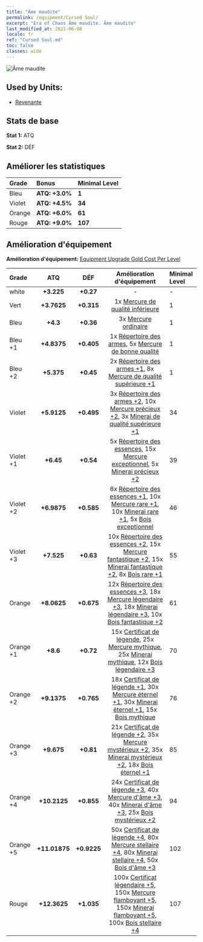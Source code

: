 ```yaml
---
title: "Âme maudite"
permalink: /equipment/Cursed Soul/
excerpt: "Era of Chaos Âme maudite. Âme maudite"
last_modified_at: 2021-06-08
locale: fr
ref: "Cursed Soul.md"
toc: false
classes: wide
---
```


  ![Âme maudite](/images/e/e_3033.png)

## Used by Units:

* [Revenante](/fr/units/Wight/) 


## Stats de base
 **Stat 1:** ATQ

 **Stat 2:** DÉF

## Améliorer les statistiques

  |     Grade    |   Bonus | Minimal Level | 
  |:-------------|:--------|:--------------| 
  | Bleu | **ATQ: +3.0%** | **1** | 
  | Violet | **ATQ: +4.5%** | **34** | 
  | Orange | **ATQ: +6.0%** | **61** | 
  | Rouge | **ATQ: +9.0%** | **107** | 


## Amélioration d'équipement
 **Amélioration d'équipement:** [Equipment Upgrade Gold Cost Per Level](/equipment/EquipmentUpgradeCostPerLevel/) 

  |          Grade      | ATQ | DÉF | Amélioration d'équipement | Minimal Level |
  |:--------------------|:---------:|:---------:|:----------------:|:--------------|
  | white | **+3.225** | **+0.27** | - | - |
  | Vert | **+3.7625** | **+0.315** | 1x [Mercure de qualité inférieure](/ItemsFR/mat_2/) | 1 |
  | Bleu | **+4.3** | **+0.36** | 3x [Mercure ordinaire](/ItemsFR/mat_8/) | 1 |
  | Bleu +1 | **+4.8375** | **+0.405** | 1x [Répertoire des armes](/ItemsFR/mat_18/), 5x [Mercure de bonne qualité](/ItemsFR/mat_14/) | 1 |
  | Bleu +2 | **+5.375** | **+0.45** | 2x [Répertoire des armes +1](/ItemsFR/mat_25/), 8x [Mercure de qualité supérieure +1](/ItemsFR/mat_21/) | 1 |
  | Violet | **+5.9125** | **+0.495** | 3x [Répertoire des armes +2](/ItemsFR/mat_32/), 10x [Mercure précieux +2](/ItemsFR/mat_28/), 3x [Minerai de qualité supérieure +1](/ItemsFR/mat_19/) | 34 |
  | Violet +1 | **+6.45** | **+0.54** | 5x [Répertoire des essences](/ItemsFR/mat_39/), 15x [Mercure exceptionnel](/ItemsFR/mat_35/), 5x [Minerai précieux +2](/ItemsFR/mat_26/) | 39 |
  | Violet +2 | **+6.9875** | **+0.585** | 8x [Répertoire des essences +1](/ItemsFR/mat_46/), 10x [Mercure rare +1](/ItemsFR/mat_42/), 10x [Minerai rare +1](/ItemsFR/mat_40/), 5x [Bois exceptionnel](/ItemsFR/mat_34/) | 46 |
  | Violet +3 | **+7.525** | **+0.63** | 10x [Répertoire des essences +2](/ItemsFR/mat_53/), 15x [Mercure fantastique +2](/ItemsFR/mat_49/), 15x [Minerai fantastique +2](/ItemsFR/mat_47/), 8x [Bois rare +1](/ItemsFR/mat_41/) | 55 |
  | Orange | **+8.0625** | **+0.675** | 12x [Répertoire des essences +3](/ItemsFR/mat_60/), 18x [Mercure légendaire +3](/ItemsFR/mat_56/), 18x [Minerai légendaire +3](/ItemsFR/mat_54/), 10x [Bois fantastique +2](/ItemsFR/mat_48/) | 61 |
  | Orange +1 | **+8.6** | **+0.72** | 15x [Certificat de légende](/ItemsFR/mat_67/), 25x [Mercure mythique](/ItemsFR/mat_63/), 25x [Minerai mythique](/ItemsFR/mat_61/), 12x [Bois légendaire +3](/ItemsFR/mat_55/) | 70 |
  | Orange +2 | **+9.1375** | **+0.765** | 18x [Certificat de légende +1](/ItemsFR/mat_74/), 30x [Mercure éternel +1](/ItemsFR/mat_70/), 30x [Minerai éternel +1](/ItemsFR/mat_68/), 15x [Bois mythique](/ItemsFR/mat_62/) | 76 |
  | Orange +3 | **+9.675** | **+0.81** | 21x [Certificat de légende +2](/ItemsFR/mat_81/), 35x [Mercure mystérieux +2](/ItemsFR/mat_77/), 35x [Minerai mystérieux +2](/ItemsFR/mat_75/), 18x [Bois éternel +1](/ItemsFR/mat_69/) | 85 |
  | Orange +4 | **+10.2125** | **+0.855** | 24x [Certificat de légende +3](/ItemsFR/mat_88/), 40x [Mercure d'âme +3](/ItemsFR/mat_84/), 40x [Minerai d'âme +3](/ItemsFR/mat_82/), 25x [Bois mystérieux +2](/ItemsFR/mat_76/) | 94 |
  | Orange +5 | **+11.01875** | **+0.9225** | 50x [Certificat de légende +4](/ItemsFR/mat_95/), 80x [Mercure stellaire +4](/ItemsFR/mat_91/), 80x [Minerai stellaire +4](/ItemsFR/mat_89/), 50x [Bois d'âme +3](/ItemsFR/mat_83/) | 102 |
  | Rouge | **+12.3625** | **+1.035** | 100x [Certificat légendaire +5](/ItemsFR/mat_102/), 150x [Mercure flamboyant +5](/ItemsFR/mat_98/), 150x [Minerai flamboyant +5](/ItemsFR/mat_96/), 100x [Bois stellaire +4](/ItemsFR/mat_90/) | 107 |

